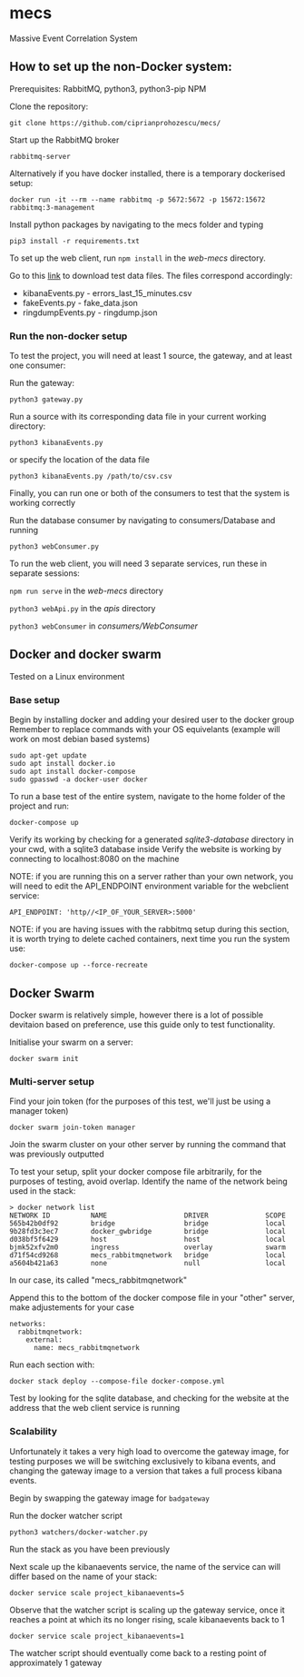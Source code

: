 # mecs
Massive Event Correlation System

## How to set up the non-Docker system:
Prerequisites: RabbitMQ, python3, python3-pip NPM

Clone the repository:
```
git clone https://github.com/ciprianprohozescu/mecs/
```

Start up the RabbitMQ broker
```
rabbitmq-server
```
Alternatively if you have docker installed, there is a temporary dockerised setup:
```
docker run -it --rm --name rabbitmq -p 5672:5672 -p 15672:15672 rabbitmq:3-management
```

Install python packages by navigating to the mecs folder and typing
```
pip3 install -r requirements.txt
```

To set up the web client, run ```npm install``` in the *web-mecs* directory.

Go to this [link](https://ucndk-my.sharepoint.com/:f:/g/personal/1074220_ucn_dk/EvqMEWsenkZBrtd3PlsOXmkBMmqUWVRY7QTJH3zVtSmqsg?e=kjyRQv) to download test data files.
The files correspond accordingly:
* kibanaEvents.py   - errors_last_15_minutes.csv
* fakeEvents.py     - fake_data.json
* ringdumpEvents.py - ringdump.json

### Run the non-docker setup
To test the project, you will need at least 1 source, the gateway, and at least one consumer:

Run the gateway:
```
python3 gateway.py
```

Run a source with its corresponding data file in your current working directory:
```
python3 kibanaEvents.py
```
or specify the location of the data file
```
python3 kibanaEvents.py /path/to/csv.csv
```

Finally, you can run one or both of the consumers to test that the system is working correctly

Run the database consumer by navigating to consumers/Database and running
```
python3 webConsumer.py
```

To run the web client, you will need 3 separate services, run these in separate sessions:

```npm run serve``` in the *web-mecs* directory

```python3 webApi.py``` in the *apis* directory

```python3 webConsumer``` in *consumers/WebConsumer*


## Docker and docker swarm
Tested on a Linux environment

### Base setup
Begin by installing docker and adding your desired user to the docker group
Remember to replace commands with your OS equivelants (example will work on most debian based systems)
```
sudo apt-get update
sudo apt install docker.io
sudo apt install docker-compose
sudo gpasswd -a docker-user docker
```

To run a base test of the entire system, navigate to the home folder of the project and run:
```
docker-compose up
```
Verify its working by checking for a generated *sqlite3-database* directory in your cwd, with a sqlite3 database inside
Verify the website is working by connecting to localhost:8080 on the machine

NOTE: if you are running this on a server rather than your own network, you will need to edit the API_ENDPOINT environment variable for the webclient service:
```
API_ENDPOINT: 'http//<IP_OF_YOUR_SERVER>:5000'
```
NOTE: if you are having issues with the rabbitmq setup during this section, it is worth trying to delete cached containers, next time you run the system use:
```
docker-compose up --force-recreate
```

## Docker Swarm 
Docker swarm is relatively simple, however there is a lot of possible devitaion based on preference, use this guide only to test functionality.

Initialise your swarm on a server:
```
docker swarm init
```

### Multi-server setup
Find your join token (for the purposes of this test, we'll just be using a manager token)
```
docker swarm join-token manager
```

Join the swarm cluster on your other server by running the command that was previously outputted

To test your setup, split your docker compose file arbitrarily, for the purposes of testing, avoid overlap.
Identify the name of the network being used in the stack:
```
> docker network list
NETWORK ID          NAME                   DRIVER              SCOPE
565b42b0df92        bridge                 bridge              local
9b28fd3c3ec7        docker_gwbridge        bridge              local
d038bf5f6429        host                   host                local
bjmk52xfv2m0        ingress                overlay             swarm
d71f54cd9268        mecs_rabbitmqnetwork   bridge              local
a5604b421a63        none                   null                local
```
In our case, its called "mecs_rabbitmqnetwork"

Append this to the bottom of the docker compose file in your "other" server, make adjustements for your case
```
networks:
  rabbitmqnetwork:
    external:
      name: mecs_rabbitmqnetwork
```

Run each section with:
```
docker stack deploy --compose-file docker-compose.yml
```

Test by looking for the sqlite database, and checking for the website at the address that the web client service is running

### Scalability
Unfortunately it takes a very high load to overcome the gateway image, for testing purposes we will be switching exclusively to kibana events, and changing the gateway image to a version that takes a full process kibana events.

Begin by swapping the gateway image for ```badgateway```

Run the docker watcher script
```
python3 watchers/docker-watcher.py
```

Run the stack as you have been previously

Next scale up the kibanaevents service, the name of the service can will differ based on the name of your stack:
```
docker service scale project_kibanaevents=5
```
Observe that the watcher script is scaling up the gateway service, once it reaches a point at which its no longer rising, scale kibanaevents back to 1
```
docker service scale project_kibanaevents=1
```
The watcher script should eventually come back to a resting point of approximately 1 gateway
